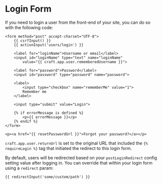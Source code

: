 # Login Form

If you need to login a user from the front-end of your site, you can do so with the following code:

```twig
<form method="post" accept-charset="UTF-8">
    {{ csrfInput() }}
    {{ actionInput('users/login') }}

    <label for="loginName">Username or email</label>
    <input id="loginName" type="text" name="loginName"
        value="{{ craft.app.user.rememberedUsername }}">

    <label for="password">Password</label>
    <input id="password" type="password" name="password">

    <label>
        <input type="checkbox" name="rememberMe" value="1">
        Remember me
    </label>

    <input type="submit" value="Login">

    {% if errorMessage is defined %}
        <p>{{ errorMessage }}</p>
    {% endif %}
</form>

<p><a href="{{ resetPasswordUrl }}">Forgot your password?</a></p>
```

`craft.app.user.returnUrl` is set to the original URL that included the `{% requireLogin %}` tag that initiated the redirect to this login form.

By default, users will be redirected based on your `postLoginRedirect` config setting value after logging in. You can override that within your login form using a `redirect` param:

```twig
{{ redirectInput('some/custom/path') }}
```

